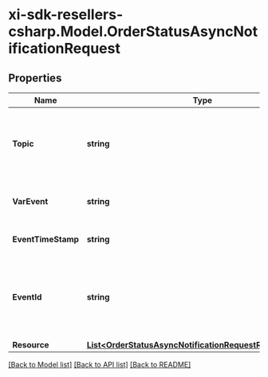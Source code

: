 # xi-sdk-resellers-csharp.Model.OrderStatusAsyncNotificationRequest

## Properties

Name | Type | Description | Notes
------------ | ------------- | ------------- | -------------
**Topic** | **string** | Field for identifying whether it is a reseller or vendor event. For eg, resellers/orders | [optional] 
**VarEvent** | **string** | The event sent in the request. For eg, im::create. | [optional] 
**EventTimeStamp** | **string** | The timestamp at which the event was sent. | [optional] 
**EventId** | **string** | A unique id used as identifier for the sepcific event and used for generating the x-hub signature. | [optional] 
**Resource** | [**List&lt;OrderStatusAsyncNotificationRequestResourceInner&gt;**](OrderStatusAsyncNotificationRequestResourceInner.md) |  | [optional] 

[[Back to Model list]](../README.md#documentation-for-models) [[Back to API list]](../README.md#documentation-for-api-endpoints) [[Back to README]](../README.md)

